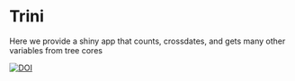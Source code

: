 # Trini
Here we provide a shiny app that counts, crossdates, and gets many other variables from tree cores

[![DOI](https://zenodo.org/badge/331259193.svg)](https://zenodo.org/badge/latestdoi/331259193)

